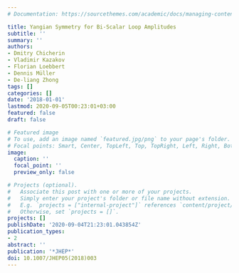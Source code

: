 ```yaml
---
# Documentation: https://sourcethemes.com/academic/docs/managing-content/

title: Yangian Symmetry for Bi-Scalar Loop Amplitudes
subtitle: ''
summary: ''
authors:
- Dmitry Chicherin
- Vladimir Kazakov
- Florian Loebbert
- Dennis Müller
- De-liang Zhong
tags: []
categories: []
date: '2018-01-01'
lastmod: 2020-09-05T00:23:01+03:00
featured: false
draft: false

# Featured image
# To use, add an image named `featured.jpg/png` to your page's folder.
# Focal points: Smart, Center, TopLeft, Top, TopRight, Left, Right, BottomLeft, Bottom, BottomRight.
image:
  caption: ''
  focal_point: ''
  preview_only: false

# Projects (optional).
#   Associate this post with one or more of your projects.
#   Simply enter your project's folder or file name without extension.
#   E.g. `projects = ["internal-project"]` references `content/project/deep-learning/index.md`.
#   Otherwise, set `projects = []`.
projects: []
publishDate: '2020-09-04T21:23:01.043854Z'
publication_types:
- 2
abstract: ''
publication: '*JHEP*'
doi: 10.1007/JHEP05(2018)003
---
```

